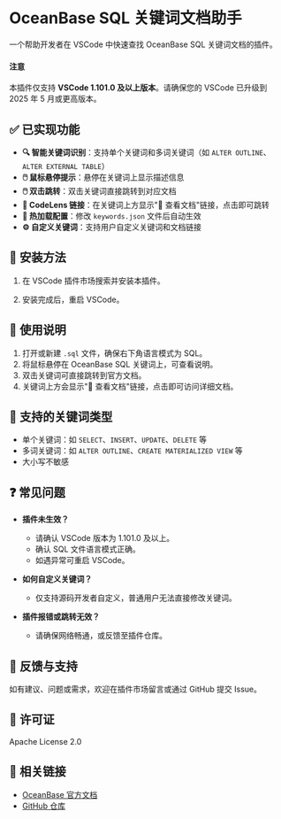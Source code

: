 # OceanBase SQL 关键词文档助手

一个帮助开发者在 VSCode 中快速查找 OceanBase SQL 关键词文档的插件。

<main id="notice" type="notice">
<h4>注意</h4>
<p>本插件仅支持 <strong>VSCode 1.101.0 及以上版本</strong>。请确保您的 VSCode 已升级到 2025 年 5 月或更高版本。</p>
</main>

## ✅ 已实现功能

- **🔍 智能关键词识别**：支持单个关键词和多词关键词（如 `ALTER OUTLINE`、`ALTER EXTERNAL TABLE`）
- **🖱️ 鼠标悬停提示**：悬停在关键词上显示描述信息
- **🖱️ 双击跳转**：双击关键词直接跳转到对应文档
- **📖 CodeLens 链接**：在关键词上方显示"📖 查看文档"链接，点击即可跳转
- **🔄 热加载配置**：修改 `keywords.json` 文件后自动生效
- **⚙️ 自定义关键词**：支持用户自定义关键词和文档链接

## 🚀 安装方法

1. 在 VSCode 插件市场搜索并安装本插件。

2. 安装完成后，重启 VSCode。

## 📖 使用说明

1. 打开或新建 `.sql` 文件，确保右下角语言模式为 SQL。
2. 将鼠标悬停在 OceanBase SQL 关键词上，可查看说明。
3. 双击关键词可直接跳转到官方文档。
4. 关键词上方会显示"📖 查看文档"链接，点击即可访问详细文档。

## 🔧 支持的关键词类型

- 单个关键词：如 `SELECT`、`INSERT`、`UPDATE`、`DELETE` 等
- 多词关键词：如 `ALTER OUTLINE`、`CREATE MATERIALIZED VIEW` 等
- 大小写不敏感

## ❓ 常见问题

- **插件未生效？**
  - 请确认 VSCode 版本为 1.101.0 及以上。
  - 确认 SQL 文件语言模式正确。
  - 如遇异常可重启 VSCode。

- **如何自定义关键词？**
  - 仅支持源码开发者自定义，普通用户无法直接修改关键词。

- **插件报错或跳转无效？**
  - 请确保网络畅通，或反馈至插件仓库。

## 💬 反馈与支持

如有建议、问题或需求，欢迎在插件市场留言或通过 GitHub 提交 Issue。

## 📄 许可证

Apache License 2.0

## 🔗 相关链接

- [OceanBase 官方文档](https://www.oceanbase.com/docs)
- [GitHub 仓库](https://github.com/oceanbase/ecology-plugins/tree/main/oceanbase-sql-helper-plugin)
